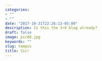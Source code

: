 ```yaml
---
categories:
- ""
- ""
date: "2017-10-31T22:26:13-05:00"
description: Is this the 3rd blog already?
draft: false
image: pic08.jpg
keywords: ""
slug: tempus
title: Sic!
---
```

